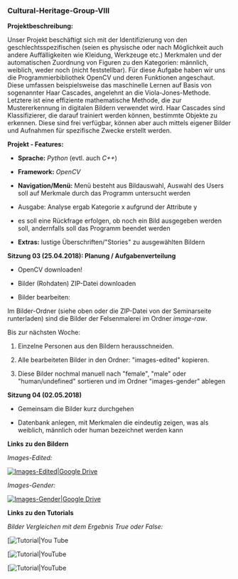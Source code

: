 ### Cultural-Heritage-Group-VIII

**Projektbeschreibung:**

Unser Projekt beschäftigt sich mit der Identifizierung von den geschlechtsspezifischen 
(seien es physische oder nach Möglichkeit auch andere Auffälligkeiten wie Kleidung, Werkzeuge etc.)
Merkmalen und der automatischen Zuordnung von Figuren zu den Kategorien: männlich, weiblich, weder noch (nicht feststellbar).
Für diese Aufgabe haben wir uns die Programmierbibliothek OpenCV und deren Funktionen angeschaut. 
Diese umfassen beispielsweise das maschinelle Lernen auf Basis von sogenannter Haar Cascades, angelehnt an die Viola-Jones-Methode. 
Letztere ist eine effiziente mathematische
Methode, die zur Mustererkennung in digitalen Bildern verwendet wird. Haar Cascades sind
Klassifizierer, die darauf trainiert werden können, bestimmte Objekte zu erkennen.
Diese sind frei verfügbar, können aber auch mittels eigener Bilder und Aufnahmen für spezifische Zwecke erstellt werden.

**Projekt - Features:**

- **Sprache:** *Python* (evtl. auch *C++*)

- **Framework:** *OpenCV*

- **Navigation/Menü:** Menü besteht aus Bildauswahl, Auswahl des Users soll auf Merkmale durch das Programm untersucht werden 

- Ausgabe: Analyse ergab Kategorie x aufgrund der Attribute y

- es soll eine Rückfrage erfolgen, ob noch ein Bild ausgegeben werden soll, andernfalls soll das Programm beendet werden

 - **Extras:** lustige Überschriften/"Stories" zu ausgewählten Bildern


**Sitzung 03 (25.04.2018): Planung / Aufgabenverteilung**

- OpenCV downloaden!

- Bilder (Rohdaten) ZIP-Datei downloaden

- Bilder bearbeiten: 

Im Bilder-Ordner (siehe oben oder die ZIP-Datei von der Seminarseite runterladen) sind die Bilder der Felsenmalerei im Ordner *image-raw*.

Bis zur nächsten Woche:
1. Einzelne Personen aus den Bildern herausschneiden.

2. Alle bearbeiteten Bilder in den Ordner: "images-edited" kopieren.

3. Diese Bilder nochmal manuell nach "female", "male" oder "human/undefined" sortieren und im Ordner "images-gender" ablegen


**Sitzung 04 (02.05.2018)**

- Gemeinsam die Bilder kurz durchgehen 

- Datenbank anlegen, mit Merkmalen die eindeutig zeigen, was als weiblich, männlich oder human bezeichnet werden kann


**Links zu den Bildern**

*Images-Edited:*
 
 [![Images-Edited|Google Drive](https://image.ibb.co/eRFVon/google_drive_logo.jpg)](https://drive.google.com/open?id=1KkN06yyineu1V6Q8mkar38t0XHAABS8t)

*Images-Gender:*

[![Images-Gender|Google Drive](https://image.ibb.co/eRFVon/google_drive_logo.jpg)](https://drive.google.com/open?id=1yHSwLRjFWr03dvh_SYK67EFnmbd90YbN)


**Links zu den Tutorials**

*Bilder Vergleichen mit dem Ergebnis True oder False:*

[![Tutorial|You Tube](https://www.youtube.com/watch?v=T5pRlIbr6gg)

[![Tutorial|YouTube](https://www.youtube.com/watch?v=LNzC4NYYWdg)

[![Tutorial|YouTube](https://www.youtube.com/watch?v=KDxLJ6GrSwI)










